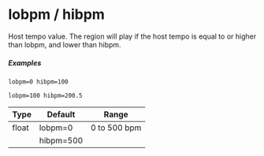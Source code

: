 # lobpm / hibpm

Host tempo value. The region will play if the host tempo is equal to or higher
than lobpm, and lower than hibpm.

##### Examples

```
lobpm=0 hibpm=100

lobpm=100 hibpm=200.5
```

| Type  | Default   | Range        |
| ---   | ---       | ---          |
| float | lobpm=0   | 0 to 500 bpm |
|       | hibpm=500 |              |
